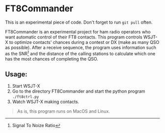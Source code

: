 
# FT8Commander

This is an experimental piece of code.
Don't forget to run `git pull` often.


FT8Commander is an experimental project for ham radio operators who
want automatic control of their FT8 contacts. This program controls
WSJT-X to optimize contacts' chances during a contest or DX (make as
many QSO as possible). After a receive sequence, the program uses
information such as the SNR[^1] and the distance of the calling
stations to calculate which one has the most chances of completing the
QSO.

## Usage:

  1. Start WSJT-X
  2. Go to the directory FT8Commander and start the python program `./ft8ctrl.py`
  3. Watch WSJT-X making contacts.

> As is, this program runs on MacOS and Linux.

[^1]: Signal To Noize Ratio
